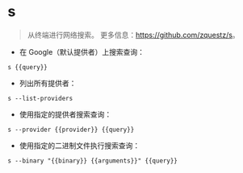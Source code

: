 # s

> 从终端进行网络搜索。
> 更多信息：<https://github.com/zquestz/s>。

- 在 Google（默认提供者）上搜索查询：

`s {{query}}`

- 列出所有提供者：

`s --list-providers`

- 使用指定的提供者搜索查询：

`s --provider {{provider}} {{query}}`

- 使用指定的二进制文件执行搜索查询：

`s --binary "{{binary}} {{arguments}}" {{query}}`